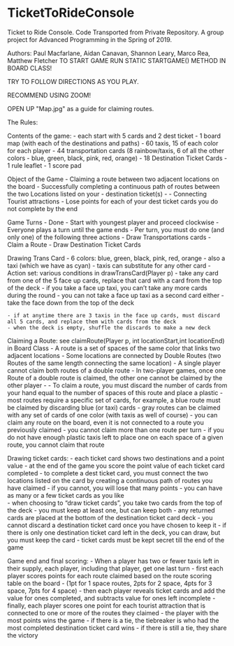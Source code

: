# TicketToRideConsole
Ticket to Ride Console. Code Transported from Private Repository. 
A group project for Advanced Programming in the Spring of 2019.

Authors: Paul Macfarlane, Aidan Canavan, Shannon Leary, Marco Rea, Matthew Fletcher
TO START GAME RUN STATIC STARTGAME() METHOD IN BOARD CLASS!

TRY TO FOLLOW DIRECTIONS AS YOU PLAY.

RECOMMEND USING ZOOM!

OPEN UP "Map.jpg" as a guide for claiming routes. 

The Rules: 

Contents of the game:
	- each start with 5 cards and 2 dest ticket 
	- 1 board map (with each of the destinations and paths) 
	- 60 taxis, 15 of each color for each player 
	- 44 transportation cards (8 rainbow/taxis, 6 of all the other colors - blue, green, black, pink, red, orange) 
	- 18 Destination Ticket Cards 
	- 1 rule leaflet
	- 1 score pad 

Object of the Game 
	- Claiming a route between two adjacent locations on the board 
	- Successfully completing a continuous path of routes between the two Locations listed on your 
	- destination ticket(s) -
	- Connecting Tourist attractions 
	- Lose points for each of your dest ticket cards you do not complete by the end 
	

Game Turns - Done
	- Start with youngest player and proceed clockwise 
	- Everyone plays a turn until the game ends
	- Per turn, you must do one (and only one) of the following three actions 
		- Draw Transportations cards
		- Claim a Route 
		- Draw Destination Ticket Cards 

Drawing Trans Card 
	- 6 colors: blue, green, black, pink, red, orange 
	- also a taxi (which we have as cyan) 
	- taxis can substitute for any other card 
	- Action set: various conditions in drawTransCard(Player p)
		- take any card from one of the 5 face up cards, replace that card with a card from the top of the deck 
			- if you take a face up taxi, you can’t take any more cards during the round 
			- you can not take a face up taxi as a second card either 
		- take the face down from the top of the deck
		
	- if at anytime there are 3 taxis in the face up cards, must discard all 5 cards, and replace them with cards from the deck 
	- when the deck is empty, shuffle the discards to make a new deck 

Claiming a Route: see claimRoute(Player p, int locationStart,int locationEnd) in Board Class
	- A route is a set of spaces of the same color that links two adjacent locations
	- Some locations are connected by Double Routes (two Routes of the same length connecting the same location) 
	- A single player cannot claim both routes of a double route 
	- In two-player games, once one Route of a double route is claimed, the other one cannot be claimed by the other player -
	- To claim a route, you must discard the number of cards from your hand equal to the number of spaces of this route and place a plastic 
	- most routes require a specific set of cards, for example, a blue route must be claimed by discarding blue (or taxi) cards 
	- gray routes can be claimed with any set of cards of one color (with taxis as well of course) 
	- you can claim any route on the board, even it is not connected to a route you previously claimed 
	- you cannot claim more than one route per turn 
	- if you do not have enough plastic taxis left to place one on each space of a given route, you cannot claim that route 

Drawing ticket cards:
	- each ticket card shows two destinations and a point value 
	- at the end of the game you score the point value of each ticket card completed
	- to complete a dest ticket card, you must connect the two locations listed on the card by creating a continuous path of routes you have claimed 
	- if you cannot, you will lose that many points 
	- you can have as many or a few ticket cards as you like  
	- when choosing to “draw ticket cards”, you take two cards from the top of the deck 
	- you must keep at least one, but can keep both 
	- any returned cards are placed at the bottom of the destination ticket card deck
	- you cannot discard a destination ticket card once you have chosen to keep it 
	- if there is only one destination ticket card left in the deck, you can draw, but you must keep the card 
	- ticket cards must be kept secret till the end of the game 

Game end and final scoring:
	- When a player has two or fewer taxis left in their supply, each player, including that player, get one last turn 
	- first each player scores points for each route claimed based on the route scoring table on the board 
		- (1pt for 1 space routes, 2pts for 2 space, 4pts for 3 space, 7pts for 4 space)
	- then each player reveals ticket cards and add the value for ones completed, and subtracts value for ones left incomplete 
	- finally, each player scores one point for each tourist attraction that is connected to one or more of the routes they claimed 
	- the player with the most points wins the game 
	- if there is a tie, the tiebreaker is who had the most completed destination ticket card wins 
	- if there is still a tie, they share the victory
